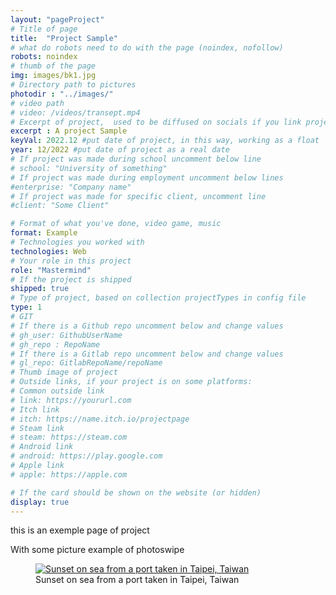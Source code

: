 ```yaml
---
layout: "pageProject"
# Title of page
title:  "Project Sample"
# what do robots need to do with the page (noindex, nofollow)
robots: noindex
# thumb of the page
img: images/bk1.jpg
# Directory path to pictures
photodir : "../images/"
# video path
# video: /videos/transept.mp4
# Excerpt of project,  used to be diffused on socials if you link project page + used on card
excerpt : A project Sample
keyVal: 2022.12 #put date of project, in this way, working as a float
year: 12/2022 #put date of project as a real date
# If project was made during school uncomment below line
# school: "University of something"
# If project was made during employment uncomment below lines
#enterprise: "Company name"
# If project was made for specific client, uncomment line
#client: "Some Client"

# Format of what you've done, video game, music
format: Example
# Technologies you worked with
technologies: Web
# Your role in this project
role: "Mastermind"
# If the project is shipped
shipped: true
# Type of project, based on collection projectTypes in config file
type: 1
# GIT
# If there is a Github repo uncomment below and change values
# gh_user: GithubUserName
# gh_repo : RepoName
# If there is a Gitlab repo uncomment below and change values
# gl_repo: GitlabRepoName/repoName
# Thumb image of project
# Outside links, if your project is on some platforms:
# Common outside link
# link: https://yoururl.com
# Itch link
# itch: https://name.itch.io/projectpage
# Steam link
# steam: https://steam.com
# Android link
# android: https://play.google.com
# Apple link
# apple: https://apple.com

# If the card should be shown on the website (or hidden)
display: true
---
```

<p>this is an exemple page of project</p>
<p>With some picture example of photoswipe</p>
<div class="project-gallery">
    <figure itemprop="associatedMedia" itemscope itemtype="http://schema.org/ImageObject">
        <a href="{{page.photodir}}bk1.jpg" itemprop="contentUrl" data-size="4013x2158">
          <img class="project-image" src="{{page.photodir}}thumb-bk1.jpg" itemprop="thumbnail" alt="Sunset on sea from a port taken in Taipei, Taiwan" />
        </a>
        <figcaption itemprop="caption description">Sunset on sea from a port taken in Taipei, Taiwan</figcaption>
    </figure>
</div>